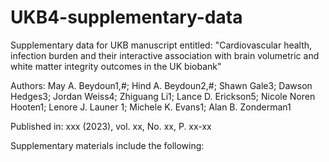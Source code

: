 # UKB4-supplementary-data
Supplementary data for UKB manuscript entitled: "Cardiovascular health, infection burden and their interactive association with brain volumetric and white matter integrity outcomes in the UK biobank"

Authors:
May A. Beydoun1,#; Hind A. Beydoun2,#; Shawn Gale3;  Dawson Hedges3; Jordan Weiss4; Zhiguang Li1; Lance D. Erickson5; Nicole Noren Hooten1; Lenore J. Launer 1; Michele K. Evans1; Alan B. Zonderman1


Published in: xxx (2023), vol. xx, No. xx, P. xx-xx

Supplementary materials include the following:
